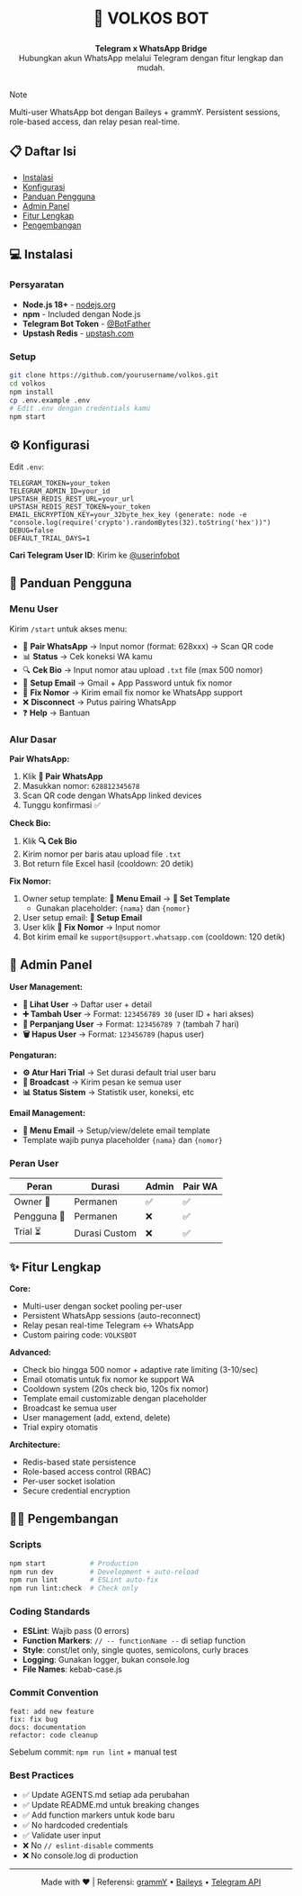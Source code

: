 # <p align="center">🤖 VOLKOS BOT</p>

<div align="center">
  <strong>Telegram x WhatsApp Bridge</strong>
  <br/>
  Hubungkan akun WhatsApp melalui Telegram dengan fitur lengkap dan mudah.
</div>

<br/>

> [!NOTE]
> Multi-user WhatsApp bot dengan Baileys + grammY. Persistent sessions, role-based access, dan relay pesan real-time.

## 📋 Daftar Isi

- [Instalasi](#-instalasi)
- [Konfigurasi](#-konfigurasi)
- [Panduan Pengguna](#-panduan-pengguna)
- [Admin Panel](#-admin-panel)
- [Fitur Lengkap](#-fitur-lengkap)
- [Pengembangan](#-pengembangan)

## 💻 Instalasi

### Persyaratan

- **Node.js 18+** - [nodejs.org](https://nodejs.org/)
- **npm** - Included dengan Node.js
- **Telegram Bot Token** - [@BotFather](https://t.me/botfather)
- **Upstash Redis** - [upstash.com](https://upstash.com/)

### Setup

```bash
git clone https://github.com/yourusername/volkos.git
cd volkos
npm install
cp .env.example .env
# Edit .env dengan credentials kamu
npm start
```

## ⚙️ Konfigurasi

Edit `.env`:

```env
TELEGRAM_TOKEN=your_token
TELEGRAM_ADMIN_ID=your_id
UPSTASH_REDIS_REST_URL=your_url
UPSTASH_REDIS_REST_TOKEN=your_token
EMAIL_ENCRYPTION_KEY=your_32byte_hex_key (generate: node -e "console.log(require('crypto').randomBytes(32).toString('hex'))")
DEBUG=false
DEFAULT_TRIAL_DAYS=1
```

**Cari Telegram User ID**: Kirim ke [@userinfobot](https://t.me/userinfobot)

## 📱 Panduan Pengguna

### Menu User

Kirim `/start` untuk akses menu:

- 📱 **Pair WhatsApp** → Input nomor (format: 628xxx) → Scan QR code
- 📊 **Status** → Cek koneksi WA kamu
- 🔍 **Cek Bio** → Input nomor atau upload `.txt` file (max 500 nomor)
- 📧 **Setup Email** → Gmail + App Password untuk fix nomor
- 🔧 **Fix Nomor** → Kirim email fix nomor ke WhatsApp support
- ❌ **Disconnect** → Putus pairing WhatsApp
- ❓ **Help** → Bantuan

### Alur Dasar

**Pair WhatsApp:**
1. Klik **📱 Pair WhatsApp**
2. Masukkan nomor: `628812345678`
3. Scan QR code dengan WhatsApp linked devices
4. Tunggu konfirmasi ✅

**Check Bio:**
1. Klik **🔍 Cek Bio**
2. Kirim nomor per baris atau upload file `.txt`
3. Bot return file Excel hasil (cooldown: 20 detik)

**Fix Nomor:**
1. Owner setup template: **📧 Menu Email** → **📝 Set Template**
   - Gunakan placeholder: `{nama}` dan `{nomor}`
2. User setup email: **📧 Setup Email**
3. User klik **🔧 Fix Nomor** → Input nomor
4. Bot kirim email ke `support@support.whatsapp.com` (cooldown: 120 detik)

## 👑 Admin Panel

**User Management:**
- **👥 Lihat User** → Daftar user + detail
- **➕ Tambah User** → Format: `123456789 30` (user ID + hari akses)
- **🔄 Perpanjang User** → Format: `123456789 7` (tambah 7 hari)
- **🗑️ Hapus User** → Format: `123456789` (hapus user)

**Pengaturan:**
- **⚙️ Atur Hari Trial** → Set durasi default trial user baru
- **📢 Broadcast** → Kirim pesan ke semua user
- **📊 Status Sistem** → Statistik user, koneksi, etc

**Email Management:**
- **📧 Menu Email** → Setup/view/delete email template
- Template wajib punya placeholder `{nama}` dan `{nomor}`

### Peran User

| Peran | Durasi | Admin | Pair WA |
|-------|--------|-------|---------|
| Owner 👑 | Permanen | ✅ | ✅ |
| Pengguna 👤 | Permanen | ❌ | ✅ |
| Trial ⏳ | Durasi Custom | ❌ | ✅ |

## ✨ Fitur Lengkap

**Core:**
- Multi-user dengan socket pooling per-user
- Persistent WhatsApp sessions (auto-reconnect)
- Relay pesan real-time Telegram ↔ WhatsApp
- Custom pairing code: `VOLKSBOT`

**Advanced:**
- Check bio hingga 500 nomor + adaptive rate limiting (3-10/sec)
- Email otomatis untuk fix nomor ke support WA
- Cooldown system (20s check bio, 120s fix nomor)
- Template email customizable dengan placeholder
- Broadcast ke semua user
- User management (add, extend, delete)
- Trial expiry otomatis

**Architecture:**
- Redis-based state persistence
- Role-based access control (RBAC)
- Per-user socket isolation
- Secure credential encryption

## 👨‍💻 Pengembangan

### Scripts

```bash
npm start           # Production
npm run dev         # Development + auto-reload
npm run lint        # ESLint auto-fix
npm run lint:check  # Check only
```

### Coding Standards

- **ESLint**: Wajib pass (0 errors)
- **Function Markers**: `// -- functionName --` di setiap function
- **Style**: const/let only, single quotes, semicolons, curly braces
- **Logging**: Gunakan logger, bukan console.log
- **File Names**: kebab-case.js

### Commit Convention

```
feat: add new feature
fix: fix bug
docs: documentation
refactor: code cleanup
```

Sebelum commit: `npm run lint` + manual test

### Best Practices

- ✅ Update AGENTS.md setiap ada perubahan
- ✅ Update README.md untuk breaking changes
- ✅ Add function markers untuk kode baru
- ✅ No hardcoded credentials
- ✅ Validate user input
- ❌ No `// eslint-disable` comments
- ❌ No console.log di production

---

<div align="center">
  Made with ❤️ | Referensi: <a href="https://grammy.dev">grammY</a> • <a href="https://github.com/WhiskeySockets/Baileys">Baileys</a> • <a href="https://core.telegram.org/bots/api">Telegram API</a>
</div>
